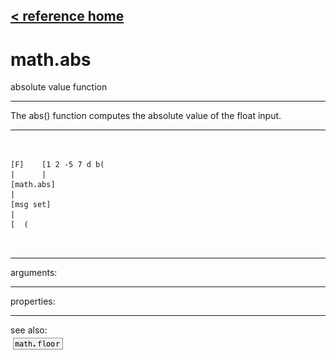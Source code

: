 [< reference home](ceammc_lib.html)
---

# math.abs


absolute value function

---

The abs() function computes the absolute value of the float input.<br>


---


```


[F]    [1 2 -5 7 d b(
|      |
[math.abs]
|
[msg set]
|
[  (

            
```

---
arguments:


---
properties:


---
see also:<br>
[![math.floor](img/object_math.floor.png)](math.floor.html)
